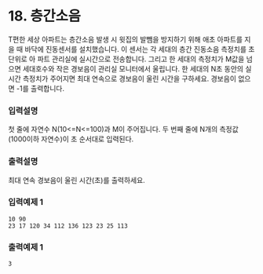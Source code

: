 # 18. 층간소음

T편한 세상 아파트는 층간소음 발생 시 윗집의 발뺌을 방지하기 위해 애초 아파트를 지을 때 바닥에 진동센서를 설치했습니다. 이 센서는 각 세대의 층간 진동소음 측정치를 초단위로 아 파트 관리실에 실시간으로
전송합니다. 그리고 한 세대의 측정치가 M값을 넘으면 세대호수와 작은 경보음이 관리실 모니터에서 울립니다. 한 세대의 N초 동안의 실시간 측정치가 주어지면 최대 연속으로 경보음이 울린 시간을 구하세요. 경보음이
없으면 -1를 출력합니다.

### 입력설명

첫 줄에 자연수 N(10<=N<=100)과 M이 주어집니다. 두 번째 줄에 N개의 측정값(1000이하 자연수)이 초 순서대로 입력된다.

### 출력설명

최대 연속 경보음이 울린 시간(초)를 출력하세요.

### 입력예제 1

```text
10 90
23 17 120 34 112 136 123 23 25 113
```

### 출력예제 1

```text
3
```